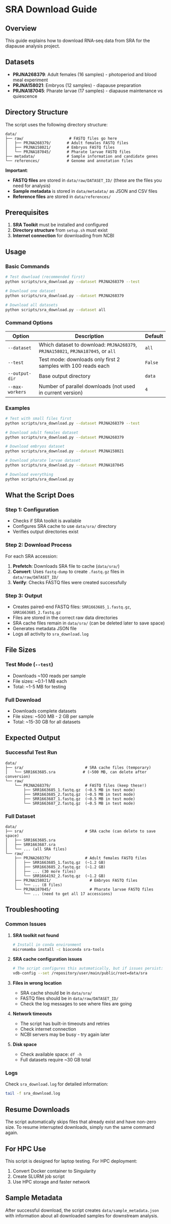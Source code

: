 # SRA Download Guide

## Overview
This guide explains how to download RNA-seq data from SRA for the diapause analysis project.

## Datasets
- **PRJNA268379**: Adult females (16 samples) - photoperiod and blood meal experiment
- **PRJNA158021**: Embryos (12 samples) - diapause preparation
- **PRJNA187045**: Pharate larvae (17 samples) - diapause maintenance vs quiescence

## Directory Structure

The script uses the following directory structure:
```
data/
├── raw/                    # FASTQ files go here
│   ├── PRJNA268379/       # Adult females FASTQ files
│   ├── PRJNA158021/       # Embryos FASTQ files  
│   └── PRJNA187045/       # Pharate larvae FASTQ files
├── metadata/              # Sample information and candidate genes
└── references/            # Genome and annotation files
```

**Important**: 
- **FASTQ files** are stored in `data/raw/DATASET_ID/` (these are the files you need for analysis)
- **Sample metadata** is stored in `data/metadata/` as JSON and CSV files
- **Reference files** are stored in `data/references/`

## Prerequisites

1. **SRA Toolkit** must be installed and configured
2. **Directory structure** from `setup.sh` must exist
3. **Internet connection** for downloading from NCBI

## Usage

### Basic Commands

```bash
# Test download (recommended first)
python scripts/sra_download.py --dataset PRJNA268379 --test

# Download one dataset
python scripts/sra_download.py --dataset PRJNA268379

# Download all datasets
python scripts/sra_download.py --dataset all
```

### Command Options

| Option | Description | Default |
|--------|-------------|---------|
| `--dataset` | Which dataset to download: `PRJNA268379`, `PRJNA158021`, `PRJNA187045`, or `all` | `all` |
| `--test` | Test mode: downloads only first 2 samples with 100 reads each | `False` |
| `--output-dir` | Base output directory | `data` |
| `--max-workers` | Number of parallel downloads (not used in current version) | `4` |

### Examples

```bash
# Test with small files first
python scripts/sra_download.py --dataset PRJNA268379 --test

# Download adult females dataset
python scripts/sra_download.py --dataset PRJNA268379

# Download embryos dataset
python scripts/sra_download.py --dataset PRJNA158021

# Download pharate larvae dataset
python scripts/sra_download.py --dataset PRJNA187045

# Download everything
python scripts/sra_download.py
```

## What the Script Does

### Step 1: Configuration
- Checks if SRA toolkit is available
- Configures SRA cache to use `data/sra/` directory
- Verifies output directories exist

### Step 2: Download Process
For each SRA accession:
1. **Prefetch**: Downloads SRA file to cache (`data/sra/`)
2. **Convert**: Uses `fastq-dump` to create `.fastq.gz` files in `data/raw/DATASET_ID/`
3. **Verify**: Checks FASTQ files were created successfully

### Step 3: Output
- Creates paired-end FASTQ files: `SRR1663685_1.fastq.gz`, `SRR1663685_2.fastq.gz`
- Files are stored in the correct raw data directories
- SRA cache files remain in `data/sra/` (can be deleted later to save space)
- Generates metadata JSON file
- Logs all activity to `sra_download.log`

## File Sizes

### Test Mode (`--test`)
- Downloads ~100 reads per sample
- File sizes: ~0.1-1 MB each
- Total: ~1-5 MB for testing

### Full Download
- Downloads complete datasets
- File sizes: ~500 MB - 2 GB per sample
- Total: ~15-30 GB for all datasets

## Expected Output

### Successful Test Run
```
data/
├── sra/                           # SRA cache files (temporary)
│   └── SRR1663685.sra            # (~500 MB, can delete after conversion)
└── raw/
    └── PRJNA268379/               # FASTQ files (keep these!)
        ├── SRR1663685_1.fastq.gz  (~0.5 MB in test mode)
        ├── SRR1663685_2.fastq.gz  (~0.5 MB in test mode)
        ├── SRR1663687_1.fastq.gz  (~0.5 MB in test mode)
        └── SRR1663687_2.fastq.gz  (~0.5 MB in test mode)
```

### Full Dataset
```
data/
├── sra/                           # SRA cache (can delete to save space)
│   ├── SRR1663685.sra
│   ├── SRR1663687.sra
│   └── ... (all SRA files)
└── raw/
    ├── PRJNA268379/               # Adult females FASTQ files
    │   ├── SRR1663685_1.fastq.gz  (~1.2 GB)
    │   ├── SRR1663685_2.fastq.gz  (~1.2 GB)
    │   ├── ... (30 more files)
    │   └── SRR1664192_2.fastq.gz  (~1.2 GB)
    ├── PRJNA158021/                 # Embryos FASTQ files
    │   └── ... (8 files)
    └── PRJNA187045/                 # Pharate larvae FASTQ files
        └── ... (need to get all 17 accessions)
```

## Troubleshooting

### Common Issues

1. **SRA toolkit not found**
   ```bash
   # Install in conda environment
   micromamba install -c bioconda sra-tools
   ```

2. **SRA cache configuration issues**
   ```bash
   # The script configures this automatically, but if issues persist:
   vdb-config --set /repository/user/main/public/root=data/sra
   ```

3. **Files in wrong location**
   - SRA cache should be in `data/sra/`
   - FASTQ files should be in `data/raw/DATASET_ID/`
   - Check the log messages to see where files are going

3. **Network timeouts**
   - The script has built-in timeouts and retries
   - Check internet connection
   - NCBI servers may be busy - try again later

4. **Disk space**
   - Check available space: `df -h`
   - Full datasets require ~30 GB total

### Logs

Check `sra_download.log` for detailed information:
```bash
tail -f sra_download.log
```

## Resume Downloads

The script automatically skips files that already exist and have non-zero size. To resume interrupted downloads, simply run the same command again.

## For HPC Use

This script is designed for laptop testing. For HPC deployment:
1. Convert Docker container to Singularity
2. Create SLURM job script
3. Use HPC storage and faster network

## Sample Metadata

After successful download, the script creates `data/sample_metadata.json` with information about all downloaded samples for downstream analysis.
